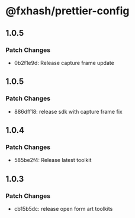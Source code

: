 # @fxhash/prettier-config

## 1.0.5

### Patch Changes

- 0b2f1e9d: Release capture frame update

## 1.0.5

### Patch Changes

- 886dff18: release sdk with capture frame fix

## 1.0.4

### Patch Changes

- 585be2f4: Release latest toolkit

## 1.0.3

### Patch Changes

- cb15b5dc: release open form art toolkits
